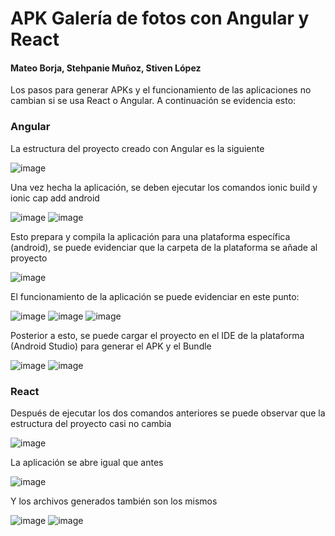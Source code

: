# APK Galería de fotos con Angular y React
#### Mateo Borja, Stehpanie Muñoz, Stiven López

Los pasos para generar APKs y el funcionamiento de las aplicaciones no cambian si se usa React o Angular. A continuación se evidencia esto:

### Angular
La estructura del proyecto creado con Angular es la siguiente

![image](https://user-images.githubusercontent.com/66144847/147365421-f081563e-0f6d-4475-8c77-ea5aff1e5541.png)

Una vez hecha la aplicación, se deben ejecutar los comandos ionic build y ionic cap add android

![image](https://user-images.githubusercontent.com/66144847/147365489-d58698b3-3637-412d-8f32-e5d905dca68a.png)
![image](https://user-images.githubusercontent.com/66144847/147365496-0d571e8c-f769-4029-a762-aeb082222cd7.png)

Esto prepara y compila la aplicación para una plataforma específica (android), se puede evidenciar que la carpeta de la plataforma se añade al proyecto

![image](https://user-images.githubusercontent.com/66144847/147365561-bdf93920-e4dc-421a-8d1d-e0fb32685ab2.png)

El funcionamiento de la aplicación se puede evidenciar en este punto:

![image](https://user-images.githubusercontent.com/66144847/147365684-8ce7a791-1458-4c14-a2ce-e6c16a9baf68.png)
![image](https://user-images.githubusercontent.com/66144847/147365691-bdaed4f7-ffe7-47e1-80fa-9d2017a64adc.png)
![image](https://user-images.githubusercontent.com/66144847/147365694-65dabacc-2ad3-4c08-bb71-0fc7d9425f56.png)

Posterior a esto, se puede cargar el proyecto en el IDE de la plataforma (Android Studio) para generar el APK y el Bundle

![image](https://user-images.githubusercontent.com/66144847/147365750-d483b347-380a-4cc3-858d-e05ff4a12416.png)
![image](https://user-images.githubusercontent.com/66144847/147365754-cf9fe7a3-922c-4f72-846d-8aaa07ed1894.png)

### React
Después de ejecutar los dos comandos anteriores se puede observar que la estructura del proyecto casi no cambia 

![image](https://user-images.githubusercontent.com/66144847/147366149-260ac784-1c1b-47fd-90af-b6106a8d04a8.png)

La aplicación se abre igual que antes

![image](https://user-images.githubusercontent.com/66144847/147366224-a2fa6ba4-e433-4bcd-85c4-89bc1cfcd406.png)

Y los archivos generados también son los mismos

![image](https://user-images.githubusercontent.com/66144847/147366286-3697bbfb-56fb-4708-8769-b548cfc7ea27.png)
![image](https://user-images.githubusercontent.com/66144847/147366291-e3776f3a-bc0f-4738-b7d3-cf370d9235d8.png)
